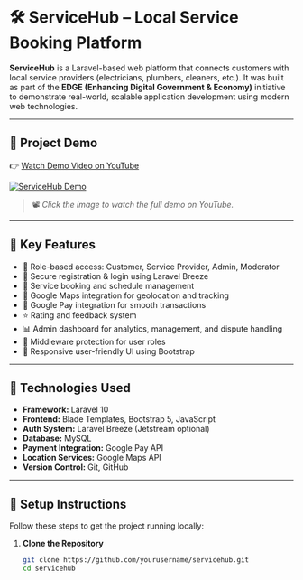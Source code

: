 # 🛠️ ServiceHub – Local Service Booking Platform

**ServiceHub** is a Laravel-based web platform that connects customers with local service providers (electricians, plumbers, cleaners, etc.). It was built as part of the **EDGE (Enhancing Digital Government & Economy)** initiative to demonstrate real-world, scalable application development using modern web technologies.

---

## 🎥 Project Demo

👉 [Watch Demo Video on YouTube](https://www.youtube.com/watch?v=YOUR_VIDEO_ID)

[![ServiceHub Demo](https://img.youtube.com/vi/YOUR_VIDEO_ID/maxresdefault.jpg)](https://www.youtube.com/watch?v=YOUR_VIDEO_ID)

> 📽️ *Click the image to watch the full demo on YouTube.*

---

## 🔑 Key Features

- 👤 Role-based access: Customer, Service Provider, Admin, Moderator
- 🧾 Secure registration & login using Laravel Breeze
- 📅 Service booking and schedule management
- 📍 Google Maps integration for geolocation and tracking
- 💸 Google Pay integration for smooth transactions
- ⭐ Rating and feedback system
- 📊 Admin dashboard for analytics, management, and dispute handling
- 🔐 Middleware protection for user roles
- 📱 Responsive user-friendly UI using Bootstrap

---

## 🧰 Technologies Used

- **Framework:** Laravel 10
- **Frontend:** Blade Templates, Bootstrap 5, JavaScript
- **Auth System:** Laravel Breeze (Jetstream optional)
- **Database:** MySQL
- **Payment Integration:** Google Pay API
- **Location Services:** Google Maps API
- **Version Control:** Git, GitHub

---

## 🚀 Setup Instructions

Follow these steps to get the project running locally:

1. **Clone the Repository**
   ```bash
   git clone https://github.com/yourusername/servicehub.git
   cd servicehub
